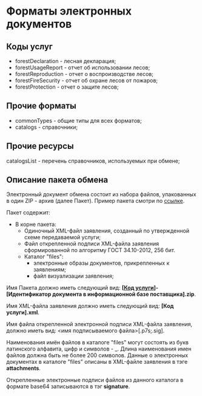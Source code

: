 # Форматы электронных документов

## Коды услуг
* forestDeclaration - лесная декларация;
* forestUsageReport - отчет об использовании лесов;
* forestReproduction - отчет о воспроизводстве лесов; 
* forestFireSecurity - отчет об охране лесов от пожаров;
* forestProtection - отчет о защите лесов;

## Прочие форматы
* сommonTypes - общие типы для всех форматов;
* catalogs - справочники;

## Прочие ресурсы
catalogsList - перечень справочников, используемых при обмене;

## Описание пакета обмена
Электронный документ обмена состоит из набора файлов, упакованных в один ZIP - архив (далее Пакет). Пример пакета смотри по [ссылке](https://github.com/FGISLK/DigitalDocumentFormats/raw/main/forestDeclaration/3.0/%D0%B4%D0%B5%D0%BC%D0%BE.zip).

Пакет содержит:
- В корне пакета:
    - Одиночный XML-файл заявления, созданный по утвержденной схеме передаваемой услуги;
    - Файл открепленной подписи XML-файла заявления сформированной по алгоритму ГОСТ 34.10-2012, 256 бит.
    - Каталог "files":
        - электронные образы документов, прикрепленных к заявлениям;
        - файл визуализации заявления;

Имя Пакета должно иметь следующий вид: **[[Код услуги](https://github.com/FGISLK/DigitalDocumentFormats#%D0%BA%D0%BE%D0%B4%D1%8B-%D1%83%D1%81%D0%BB%D1%83%D0%B3)]-[Идентификатор документа в информационной базе поставщика].zip**.

Имя XML-файла заявления должно иметь следующий вид: **[Код услуги].xml**.

Имя файла открепленной электронной подписи XML-файла заявления, должно иметь вид: <имя подписываемого файла>[.p7s;.sig].

Наименования имён файлов в каталоге "files" могут состоять из букв латинского алфавита, цифр и символов - _. Длина наименования имен файлов должна быть не более 200 символов.
Данные о электронных документах в каталоге "files" описаны в XML-файле заявления в тэге **attachments**.

Открепленные электронные подписи файлов из данного каталога в формате base64 записываются в тэг **signature**.

